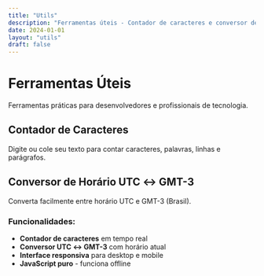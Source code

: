```yaml
---
title: "Utils"
description: "Ferramentas úteis - Contador de caracteres e conversor de horário UTC/GMT-3"
date: 2024-01-01
layout: "utils"
draft: false
---
```


# Ferramentas Úteis

Ferramentas práticas para desenvolvedores e profissionais de tecnologia.

## Contador de Caracteres

Digite ou cole seu texto para contar caracteres, palavras, linhas e parágrafos.

## Conversor de Horário UTC ↔ GMT-3

Converta facilmente entre horário UTC e GMT-3 (Brasil).

### Funcionalidades:

- **Contador de caracteres** em tempo real
- **Conversor UTC ↔ GMT-3** com horário atual
- **Interface responsiva** para desktop e mobile
- **JavaScript puro** - funciona offline